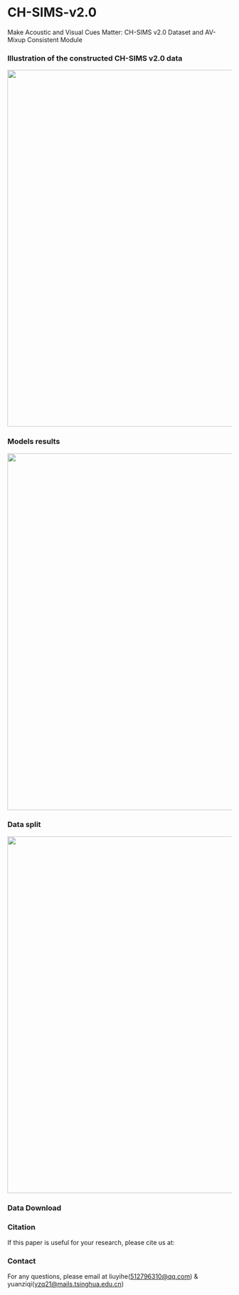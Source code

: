 # CH-SIMS-v2.0
Make Acoustic and Visual Cues Matter: CH-SIMS v2.0 Dataset and AV-Mixup Consistent Module
### Illustration of the constructed CH-SIMS v2.0 data
<p align="center">
  <img width="800" src="CH-SIMS-v2.0/Diagram/CH-SIMSv2.0.png">
</p>

### Models results
<p align="center">
  <img width="800" src="CH-SIMS-v2.0/Diagram/ModelResults.png">
</p>

### Data split
<p align="center">
  <img width="800" src="CH-SIMS-v2.0/Diagram/DataSplit.png">
</p>

### Data Download

### Citation

If this paper is useful for your research, please cite us at:

### Contact

For any questions, please email at liuyihe(512796310@qq.com) & yuanziqi(yzq21@mails.tsinghua.edu.cn)
